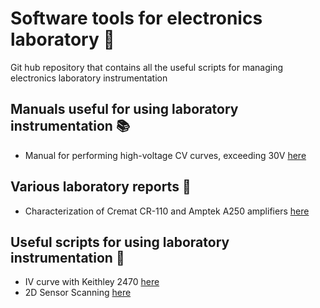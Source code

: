 # Software tools for electronics laboratory :battery: 
Git hub repository that contains all the useful scripts for managing electronics laboratory instrumentation

## Manuals useful for using laboratory instrumentation :books: 
+ Manual for performing high-voltage CV curves, exceeding 30V [here](https://www.overleaf.com/read/tzxsyqhqzsdt#36eadd)

## Various laboratory reports :microscope:
+ Characterization of Cremat CR-110 and Amptek A250 amplifiers [here](Report/Report_analisi_rumore_Cremat_Cr150_eng.pdf)

## Useful scripts for using laboratory instrumentation :wrench:
+  IV curve with Keithley 2470 [here](Script/Keithley2470_IV_curve)
+  2D Sensor Scanning [here]( Script/Scansione_laser)


